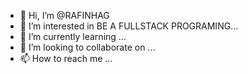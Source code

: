 - 👋 Hi, I’m @RAFINHAG
- 👀 I’m interested in BE A FULLSTACK PROGRAMING...
- 🌱 I’m currently learning ...
- 💞️ I’m looking to collaborate on ...
- 📫 How to reach me ...

<!---
RAFINHAG/RAFINHAG is a ✨ special ✨ repository because its `README.md` (this file) appears on your GitHub profile.
You can click the Preview link to take a look at your changes.
--->
